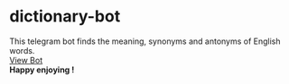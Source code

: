 # dictionary-bot
This telegram bot finds the meaning, synonyms and antonyms of English words.<br>
[View Bot](https:t.me/i_lugatlarbot)
<br><b>Happy enjoying !</b>
